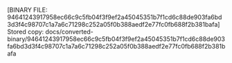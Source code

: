 [BINARY FILE: 94641243917958ec66c9c5fb04f3f9ef2a45045351b7f1cd6c88de903fa6bd3d3f4c98707c1a7a6c71298c252a05f0b388aedf2e77fc0fb688f2b381bafa]
Stored copy: docs/converted-binary/94641243917958ec66c9c5fb04f3f9ef2a45045351b7f1cd6c88de903fa6bd3d3f4c98707c1a7a6c71298c252a05f0b388aedf2e77fc0fb688f2b381bafa
